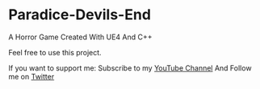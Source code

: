 # Paradice-Devils-End
A Horror Game Created With UE4 And C++

Feel free to use this project.

If you want to support me:
Subscribe to my <a href="https://www.youtube.com/@bahaamajid">YouTube Channel</a>
And Follow me on <a href="https://twitter.com/BahaaMajid_">Twitter</a>
